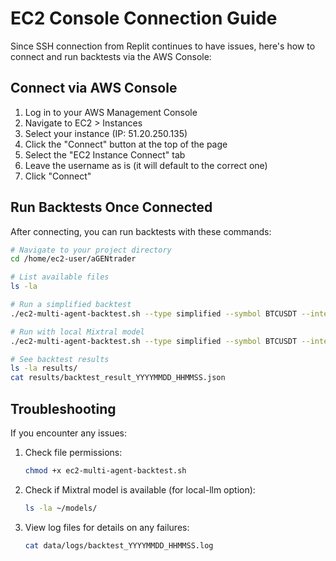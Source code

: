 # EC2 Console Connection Guide

Since SSH connection from Replit continues to have issues, here's how to connect and run backtests via the AWS Console:

## Connect via AWS Console

1. Log in to your AWS Management Console
2. Navigate to EC2 > Instances
3. Select your instance (IP: 51.20.250.135)
4. Click the "Connect" button at the top of the page
5. Select the "EC2 Instance Connect" tab
6. Leave the username as is (it will default to the correct one)
7. Click "Connect"

## Run Backtests Once Connected

After connecting, you can run backtests with these commands:

```bash
# Navigate to your project directory
cd /home/ec2-user/aGENtrader

# List available files
ls -la

# Run a simplified backtest
./ec2-multi-agent-backtest.sh --type simplified --symbol BTCUSDT --interval 1h --start_date 2025-03-01 --end_date 2025-04-01 --position_size 50

# Run with local Mixtral model
./ec2-multi-agent-backtest.sh --type simplified --symbol BTCUSDT --interval 1h --local-llm

# See backtest results
ls -la results/
cat results/backtest_result_YYYYMMDD_HHMMSS.json
```

## Troubleshooting

If you encounter any issues:

1. Check file permissions:
   ```bash
   chmod +x ec2-multi-agent-backtest.sh
   ```

2. Check if Mixtral model is available (for local-llm option):
   ```bash
   ls -la ~/models/
   ```

3. View log files for details on any failures:
   ```bash
   cat data/logs/backtest_YYYYMMDD_HHMMSS.log
   ```
